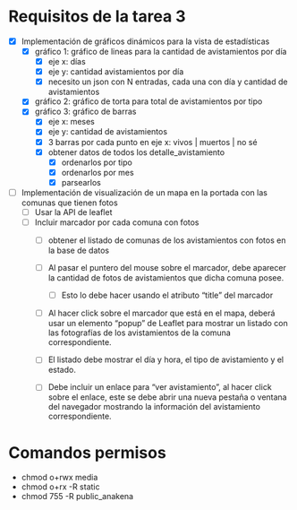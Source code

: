 # Requisitos de la tarea 3

- [x] Implementación de gráficos dinámicos para la vista de estadísticas
  - [x] gráfico 1: gráfico de lineas para la cantidad de avistamientos por día
    - [x] eje x: días
    - [x] eje y: cantidad avistamientos por día
    - [x] necesito un json con N entradas, cada una con día y cantidad de avistamientos
  - [x] gráfico 2: gráfico de torta para total de avistamientos por tipo
  - [x] gráfico 3: gráfico de barras
    - [x] eje x: meses 
    - [x] eje y: cantidad de avistamientos
    - [x] 3 barras por cada punto en eje x: vivos | muertos | no sé 
    - [x] obtener datos de todos los detalle_avistamiento
      - [x] ordenarlos por tipo
      - [x] ordenarlos por mes
      - [x] parsearlos
- [ ] Implementación de visualización de un mapa en la portada con las comunas que tienen fotos
  - [ ] Usar la API de leaflet
  - [ ] Incluir marcador por cada comuna con fotos
    - [ ] obtener el listado de comunas de los avistamientos con fotos en la base de datos
    - [ ] Al pasar el puntero del mouse sobre el marcador, debe aparecer la cantidad de fotos de avistamientos que dicha comuna posee.
      - [ ] Esto lo debe hacer usando el atributo “title” del marcador
    - [ ] Al hacer click sobre el marcador que está en el mapa, deberá usar un elemento “popup” de Leaflet para mostrar un listado con las
fotografías de los avistamientos de la comuna correspondiente.
    - [ ]  El listado debe mostrar el día y hora, el tipo de avistamiento y el estado.
    - [ ]  Debe incluir un enlace para “ver avistamiento”, al hacer click sobre el enlace, este se debe abrir una nueva pestaña o ventana
del navegador mostrando la información del avistamiento correspondiente.


# Comandos permisos

- chmod o+rwx media
- chmod o+rx -R static
- chmod 755 -R public_anakena